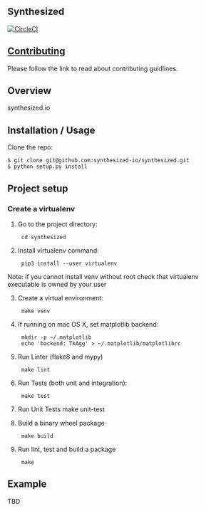 Synthesized
--------

[![CircleCI](https://circleci.com/gh/synthesized-io/synthesized.svg?style=svg&circle-token=a798b03cdec6651b6604af9121cd5ad12a9c691d)](https://circleci.com/gh/synthesized-io/synthesized)

[Contributing](https://github.com/synthesized-io/synthesized/blob/master/CONTRIBUTING.md)
--------------
Please follow the link to read about contributing guidlines.

Overview
--------

synthesized.io

Installation / Usage
--------------------

Clone the repo:

    $ git clone git@github.com:synthesized-io/synthesized.git
    $ python setup.py install
    
Project setup
-------------

### Create a virtualenv

1. Go to the project directory:

        cd synthesized

2. Install virtualenv command:

        pip3 install --user virtualenv
        
Note: if you cannot install venv without root check that virtualenv executable is owned by your user

3. Create a virtual environment:

        make venv

4. If running on mac OS X, set matplotlib backend:        
        
        mkdir -p ~/.matplotlib
        echo 'backend: TkAgg' > ~/.matplotlib/matplotlibrc

5. Run Linter (flake8 and mypy)

        make lint

6. Run Tests (both unit and integration):

        make test
        
7. Run Unit Tests
        make unit-test
        
6. Build a binary wheel package

        make build

7. Run lint, test and build a package

        make
Example
-------

TBD
